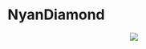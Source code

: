 # NyanDiamond

<div align="center">
  <img src="https://user-images.githubusercontent.com/114633489/218716485-60c89665-1d99-46e2-9ef3-77c33039bcec.png">
</div>
